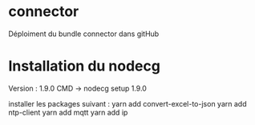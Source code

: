 # connector

Déploiment du bundle connector dans gitHub

# Installation du nodecg

Version : 1.9.0
CMD -> nodecg setup 1.9.0

installer les packages suivant :
yarn add convert-excel-to-json
yarn add ntp-client
yarn add mqtt
yarn add ip
